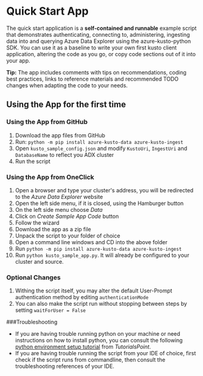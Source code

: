 # Quick Start App

The quick start application is a **self-contained and runnable** example script that demonstrates authenticating, connecting to, administering, ingesting data into and querying Azure Data Explorer using the azure-kusto-python SDK.
You can use it as a baseline to write your own first kusto client application, altering the code as you go, or copy code sections out of it into your app.

**Tip:** The app includes comments with tips on recommendations, coding best practices, links to reference materials and recommended TODO changes when adapting the code to your needs.


## Using the App for the first time

### Using the App from GitHub
1. Download the app files from GitHub
2. Run: `python -m pip install azure-kusto-data azure-kusto-ingest`
3. Open `kusto_sample_config.json` and modify `KustoUri`, `IngestUri` and `DatabaseName` to reflect you ADX cluster
4. Run the script

### Using the App from OneClick 
1. Open a browser and type your cluster's address, you will be redirected to the _Azure Data Explorer_ website 
2. Open the left side menu, if it is closed, using the Hamburger button
3. On the left side menu choose _Data_
4. Click on _Create Sample App Code_ button 
5. Follow the wizard
6. Download the app as a zip file 
7. Unpack the script to your folder of choice
8. Open a command line windows and CD into the above folder 
9. Run `python -m pip install azure-kusto-data azure-kusto-ingest`
10. Run `python kusto_sample_app.py`. It will already be configured to your cluster and source.

### Optional Changes
1. Withing the script itself, you may alter the default User-Prompt authentication method by editing `authenticationMode`
2. You can also make the script run without stopping between steps by setting `waitForUser = False`

###Troubleshooting
* If you are having trouble running python on your machine or need instructions on how to install python, you can consult the following [python environment setup tutorial](https://www.tutorialspoint.com/python/python_environment.htm) from _TutorialsPoint_.
* If you are having trouble running the script from your IDE of choice, first check if the script runs from commandline, then consult the troubleshooting references of your IDE.   

